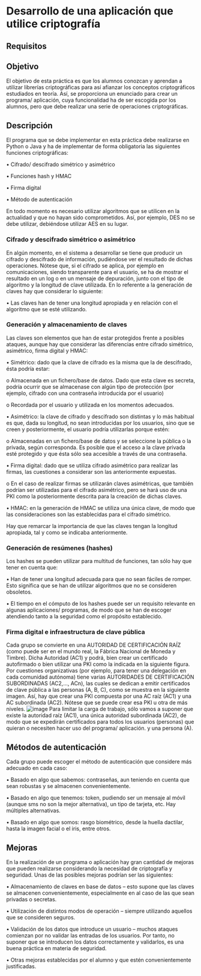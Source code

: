 # Desarrollo de una aplicación que utilice criptografía
## Requisitos

## Objetivo
El objetivo de esta práctica es que los alumnos conozcan y aprendan a utilizar librerías
criptográficas para así afianzar los conceptos criptográficos estudiados en teoría. Así, se
proporciona un enunciado para crear un programa/ aplicación, cuya funcionalidad ha de ser
escogida por los alumnos, pero que debe realizar una serie de operaciones criptográficas.

## Descripción
El programa que se debe implementar en esta práctica debe realizarse en Python o Java y ha de
implementar de forma obligatoria las siguientes funciones criptográficas:

• Cifrado/ descifrado simétrico y asimétrico

• Funciones hash y HMAC

• Firma digital

• Método de autenticación

En todo momento es necesario utilizar algoritmos que se utilicen en la actualidad y que no hayan
sido comprometidos. Así, por ejemplo, DES no se debe utilizar, debiéndose utilizar AES en su
lugar.

### Cifrado y descifrado simétrico o asimétrico
En algún momento, en el sistema a desarrollar se tiene que producir un cifrado y descifrado de
información, pudiéndose ver el resultado de dichas operaciones. Nótese que, si el cifrado se
aplica, por ejemplo en comunicaciones, siendo transparente para el usuario, se ha de mostrar el
resultado en un log o en un mensaje de depuración, junto con el tipo de algoritmo y la longitud
de clave utilizada.
En lo referente a la generación de claves hay que considerar lo siguiente:

• Las claves han de tener una longitud apropiada y en relación con el algoritmo que se
esté utilizando.

### Generación y almacenamiento de claves
Las claves son elementos que han de estar protegidos frente a posibles ataques, aunque hay
que considerar las diferencias entre cifrado simétrico, asimétrico, firma digital y HMAC:

• Simétrico: dado que la clave de cifrado es la misma que la de descifrado, ésta podría
estar:

  o Almacenada en un fichero/base de datos. Dado que esta clave es secreta, podría
  ocurrir que se almacenase con algún tipo de protección (por ejemplo, cifrado
  con una contraseña introducida por el usuario)

  o Recordada por el usuario y utilizada en los momentos adecuados.

• Asimétrico: la clave de cifrado y descifrado son distintas y lo más habitual es que, dada
su longitud, no sean introducidas por los usuarios, sino que se creen y posteriormente,
el usuario podría utilizarlas porque estén:

  o Almacenadas en un fichero/base de datos y se seleccione la pública o la privada,
  según corresponda. Es posible que el acceso a la clave privada esté protegido y
  que ésta sólo sea accesible a través de una contraseña.

• Firma digital: dado que se utiliza cifrado asimétrico para realizar las firmas, las
cuestiones a considerar son las anteriormente expuestas.

  o En el caso de realizar firmas se utilizarán claves asimétricas, que también
  podrían ser utilizadas para el cifrado asimétrico, pero se hará uso de una PKI
  como la posteriormente descrita para la creación de dichas claves.

• HMAC: en la generación de HMAC se utiliza una única clave, de modo que las
consideraciones son las establecidas para el cifrado simétrico.

Hay que remarcar la importancia de que las claves tengan la longitud apropiada, tal y como se
indicaba anteriormente.

### Generación de resúmenes (hashes)
Los hashes se pueden utilizar para multitud de funciones, tan sólo hay que tener en cuenta que:

• Han de tener una longitud adecuada para que no sean fáciles de romper. Esto significa
que se han de utilizar algoritmos que no se consideren obsoletos.

• El tiempo en el cómputo de los hashes puede ser un requisito relevante en algunas
aplicaciones/ programas, de modo que se han de escoger atendiendo tanto a la
seguridad como el propósito establecido.

### Firma digital e infraestructura de clave pública
Cada grupo se convierte en una AUTORIDAD DE CERTIFICACIÓN RAÍZ (como puede ser en el
mundo real, la Fábrica Nacional de Moneda y Timbre). Dicha Autoridad (AC1) y podrá, bien crear
un certificado autofirmado o bien utilizar una PKI como la indicada en la siguiente figura. Por
cuestiones organizativas (por ejemplo, para tener una delegación en cada comunidad
autónoma) tiene varias AUTORIDADES DE CERTIFICACIÓN SUBORDINADAS (AC2,..., ACn), las
cuales se dedican a emitir certificados de clave pública a las personas (A, B, C), como se muestra
en la siguiente imagen. Así, hay que crear una PKI compuesta por una AC raíz (AC1) y una AC
subordinada (AC2). Nótese que se puede crear esa PKI u otra de más niveles.
![image](https://github.com/cabamarcos/Cripto/assets/98906745/7cfc4283-792d-44ed-8ea1-b603993a363f)
Para limitar la carga de trabajo, sólo vamos a suponer que existe la autoridad raíz (AC1), una
única autoridad subordinada (AC2), de modo que se expedirán certificados para todos los
usuarios (personas) que quieran o necesiten hacer uso del programa/ aplicación. y una persona
(A).

## Métodos de autenticación
Cada grupo puede escoger el método de autenticación que considere más adecuado en cada
caso:

• Basado en algo que sabemos: contraseñas, aun teniendo en cuenta que sean robustas
y se almacenen convenientemente.

• Basado en algo que tenemos: token, pudiendo ser un mensaje al móvil (aunque sms no
son la mejor alternativa), un tipo de tarjeta, etc. Hay múltiples alternativas.

• Basado en algo que somos: rasgo biométrico, desde la huella dactilar, hasta la imagen
facial o el iris, entre otros.

## Mejoras
En la realización de un programa o aplicación hay gran cantidad de mejoras que pueden
realizarse considerando la necesidad de criptografía y seguridad. Unas de las posibles mejoras
podrían ser las siguientes:

• Almacenamiento de claves en base de datos – esto supone que las claves se almacenen
convenientemente, especialmente en al caso de las que sean privadas o secretas.

• Utilización de distintos modos de operación – siempre utilizando aquellos que se
consideren seguros.

• Validación de los datos que introduce un usuario – muchos ataques comienzan por no
validar las entradas de los usuarios. Por tanto, no suponer que se introducen los datos
correctamente y validarlos, es una buena práctica en materia de seguridad.

• Otras mejoras establecidas por el alumno y que estén convenientemente justificadas.
